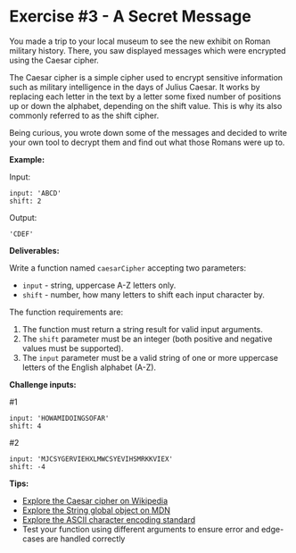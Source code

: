 # Exercise #3 - A Secret Message

You made a trip to your local museum to see the new exhibit on Roman military history.
There, you saw displayed messages which were encrypted using the Caesar cipher.

The Caesar cipher is a simple cipher used to encrypt sensitive information such as military intelligence in the days of Julius Caesar. It works by replacing each letter in the text by a letter some fixed number of positions up or down the alphabet, depending on the shift value. This is why its also commonly referred to as the shift cipher.

Being curious, you wrote down some of the messages and decided to write your own tool to decrypt them and find out what those Romans were up to.


**Example:**

Input: 

```
input: 'ABCD'
shift: 2
```

Output:

```
'CDEF'
```

**Deliverables:**

Write a function named `caesarCipher` accepting two parameters:

* `input` - string, uppercase A-Z letters only.
* `shift` - number, how many letters to shift each input character by.

The function requirements are:

1. The function must return a string result for valid input arguments.
1. The `shift` parameter must be an integer (both positive and negative values must be supported). 
1. The `input` parameter must be a valid string of one or more uppercase letters of the English alphabet (A-Z).

**Challenge inputs:**

#1

```
input: 'HOWAMIDOINGSOFAR'
shift: 4
```

#2

```
input: 'MJCSYGERVIEHXLMWCSYEVIHSMRKKVIEX'
shift: -4
```

**Tips:**

* [Explore the Caesar cipher on Wikipedia](https://en.wikipedia.org/wiki/Caesar_cipher)
* [Explore the String global object on MDN](https://developer.mozilla.org/en-US/docs/Web/JavaScript/Reference/Global_Objects/String)
* [Explore the ASCII character encoding standard](https://en.wikipedia.org/wiki/ASCII)
* Test your function using different arguments to ensure error and edge-cases are handled correctly
